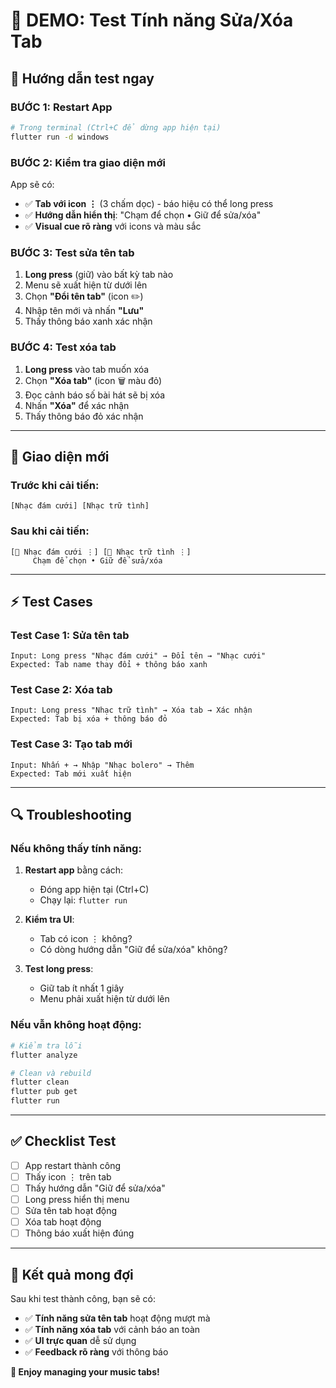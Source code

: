 # 🎯 DEMO: Test Tính năng Sửa/Xóa Tab

## 🚀 Hướng dẫn test ngay

### BƯỚC 1: Restart App
```bash
# Trong terminal (Ctrl+C để dừng app hiện tại)
flutter run -d windows
```

### BƯỚC 2: Kiểm tra giao diện mới
App sẽ có:
- ✅ **Tab với icon ⋮** (3 chấm dọc) - báo hiệu có thể long press
- ✅ **Hướng dẫn hiển thị**: "Chạm để chọn • Giữ để sửa/xóa"
- ✅ **Visual cue rõ ràng** với icons và màu sắc

### BƯỚC 3: Test sửa tên tab
1. **Long press** (giữ) vào bất kỳ tab nào
2. Menu sẽ xuất hiện từ dưới lên
3. Chọn **"Đổi tên tab"** (icon ✏️)
4. Nhập tên mới và nhấn **"Lưu"**
5. Thấy thông báo xanh xác nhận

### BƯỚC 4: Test xóa tab
1. **Long press** vào tab muốn xóa
2. Chọn **"Xóa tab"** (icon 🗑️ màu đỏ)
3. Đọc cảnh báo số bài hát sẽ bị xóa
4. Nhấn **"Xóa"** để xác nhận
5. Thấy thông báo đỏ xác nhận

---

## 🎨 Giao diện mới

### Trước khi cải tiến:
```
[Nhạc đám cưới] [Nhạc trữ tình]
```

### Sau khi cải tiến:
```
[🎵 Nhạc đám cưới ⋮] [🎵 Nhạc trữ tình ⋮]
     Chạm để chọn • Giữ để sửa/xóa
```

---

## ⚡ Test Cases

### Test Case 1: Sửa tên tab
```
Input: Long press "Nhạc đám cưới" → Đổi tên → "Nhạc cưới"
Expected: Tab name thay đổi + thông báo xanh
```

### Test Case 2: Xóa tab
```
Input: Long press "Nhạc trữ tình" → Xóa tab → Xác nhận
Expected: Tab bị xóa + thông báo đỏ
```

### Test Case 3: Tạo tab mới
```
Input: Nhấn + → Nhập "Nhạc bolero" → Thêm
Expected: Tab mới xuất hiện
```

---

## 🔍 Troubleshooting

### Nếu không thấy tính năng:
1. **Restart app** bằng cách:
   - Đóng app hiện tại (Ctrl+C)
   - Chạy lại: `flutter run`

2. **Kiểm tra UI**:
   - Tab có icon ⋮ không?
   - Có dòng hướng dẫn "Giữ để sửa/xóa" không?

3. **Test long press**:
   - Giữ tab ít nhất 1 giây
   - Menu phải xuất hiện từ dưới lên

### Nếu vẫn không hoạt động:
```bash
# Kiểm tra lỗi
flutter analyze

# Clean và rebuild
flutter clean
flutter pub get
flutter run
```

---

## ✅ Checklist Test

- [ ] App restart thành công
- [ ] Thấy icon ⋮ trên tab
- [ ] Thấy hướng dẫn "Giữ để sửa/xóa"  
- [ ] Long press hiển thị menu
- [ ] Sửa tên tab hoạt động
- [ ] Xóa tab hoạt động
- [ ] Thông báo xuất hiện đúng

---

## 🎉 Kết quả mong đợi

Sau khi test thành công, bạn sẽ có:
- ✅ **Tính năng sửa tên tab** hoạt động mượt mà
- ✅ **Tính năng xóa tab** với cảnh báo an toàn
- ✅ **UI trực quan** dễ sử dụng
- ✅ **Feedback rõ ràng** với thông báo

**🎵 Enjoy managing your music tabs!** 
